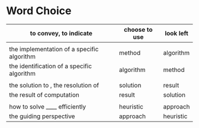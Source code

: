 # Word Choice

 to convey, to indicate              | choose to use   | look left
-------------------------------------|-----------------|------------
| |
  the implementation of a specific algorithm  |  method | algorithm
  the identification of a specific algorithm  |  algorithm | method
| |
 the solution to , the resolution of   |  solution | result
 the result of computation         |  result | solution
 | |
 how to solve ____ efficiently | heuristic | approach
 the guiding perspective | approach | heuristic
